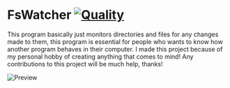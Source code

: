 # FsWatcher [![Quality](https://app.codacy.com/project/badge/Grade/6b31c1fcaa3543cd96d1027750da9461)](https://www.codacy.com/manual/dentolos19/FsWatcher?utm_source=github.com&amp;utm_medium=referral&amp;utm_content=dentolos19/FsWatcher&amp;utm_campaign=Badge_Grade)

This program basically just monitors directories and files for any changes made to them, this program is essential for people who wants to know how another program behaves in their computer. I made this project because of my personal hobby of creating anything that comes to mind! Any contributions to this project will be much help, thanks!

![Preview](https://dentolos19.github.io/previews/fswatcher.png)
